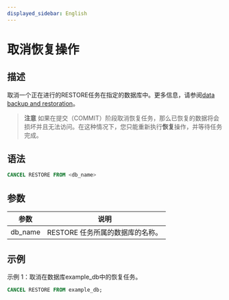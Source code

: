 ```yaml
---
displayed_sidebar: English
---
```


# 取消恢复操作

## 描述

取消一个正在进行的RESTORE任务在指定的数据库中。更多信息，请参阅[data backup and restoration](../../../administration/Backup_and_restore.md)。

> **注意**
> 如果在提交（COMMIT）阶段取消恢复任务，那么已恢复的数据将会损坏并且无法访问。在这种情况下，您只能重新执行**恢复**操作，并等待任务完成。

## 语法

```SQL
CANCEL RESTORE FROM <db_name>
```

## 参数

|参数|说明|
|---|---|
|db_name|RESTORE 任务所属的数据库的名称。|

## 示例

示例 1：取消在数据库example_db中的恢复任务。

```SQL
CANCEL RESTORE FROM example_db;
```
